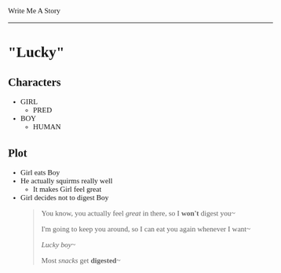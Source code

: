<style>
	body {
		font-size: 15px;
		font-family: Verdana;
	};
</style>

Write Me A Story
****************
"Lucky"
=======

Characters
----------
- GIRL
	- PRED
- BOY
	- HUMAN

Plot
----
- Girl eats Boy
- He actually squirms really well
	- It makes Girl feel great
- Girl decides not to digest Boy
	> You know,
	you actually feel _great_ in there,
	so I __won't__ digest you~
	>
	> I'm going to keep you around,
	so I can eat you again whenever I want~
	>
	> _Lucky boy~_
	>
	> Most _snacks_ get __digested__~